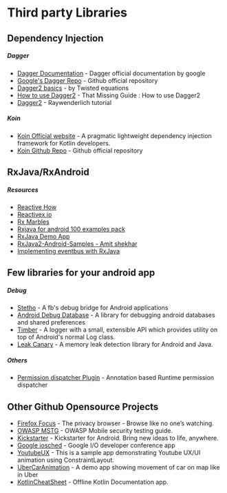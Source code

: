 # Third party Libraries

## Dependency Injection
##### Dagger
- [Dagger Documentation](https://google.github.io/dagger/users-guide) - Dagger official documentation by google
- [Google's Dagger Repo](https://github.com/google/dagger) - Github official repository
- [Dagger2 basics](https://www.youtube.com/watch?v=Qwk7ESmaCq0) - by Twisted equations
- [How to use Dagger2](https://medium.com/@Zhuinden/that-missing-guide-how-to-use-dagger2-ef116fbea97) - That Missing Guide : How to use Dagger2
- [Dagger2](https://www.raywenderlich.com/171327/dependency-injection-android-dagger-2) - Raywenderlich tutorial

##### Koin
- [Koin Official website](https://insert-koin.io/) - A pragmatic lightweight dependency injection framework for Kotlin developers.
- [Koin Github Repo](https://github.com/InsertKoinIO/koin) - Github official repository


## RxJava/RxAndroid 
   
##### Resources   
- [Reactive How](http://reactive.how/)
- [Reactivex io](http://reactivex.io/)
- [Rx Marbles](http://rxmarbles.com/)
- [Rxjava for android 100 examples pack](http://androidahead.com/2018/04/06/rxjava-for-android-100-examples-pack)
- [RxJava Demo App](https://github.com/JoaoMotondon/RxJavaDemoApp/)
- [RxJava2-Android-Samples - Amit shekhar](https://github.com/amitshekhariitbhu/RxJava2-Android-Samples)
- [Implementing eventbus with RxJava](https://blog.mindorks.com/implementing-eventbus-with-rxjava-rxbus-e6c940a94bd8)


## Few libraries for your android app

##### Debug
- [Stetho](http://facebook.github.io/stetho/) - A fb's debug bridge for Android applications
- [Android Debug Database](https://github.com/amitshekhariitbhu/Android-Debug-Database) - A library for debugging android databases and shared preferences
- [Timber](https://github.com/JakeWharton/timber) - A logger with a small, extensible API which provides utility on top of Android's normal Log class.
- [Leak Canary](https://github.com/square/leakcanary) - A memory leak detection library for Android and Java.

##### Others
- [Permission dispatcher Plugin](https://github.com/permissions-dispatcher/permissions-dispatcher-plugin) - Annotation based Runtime permission dispatcher


## Other Github Opensource Projects
- [Firefox Focus](https://github.com/mozilla-mobile/focus-android) - The privacy browser - Browse like no one’s watching.
- [OWASP MSTG](https://github.com/OWASP/owasp-mstg) - OWASP Mobile security testing guide.
- [Kickstarter](https://github.com/kickstarter/android-oss) - Kickstarter for Android. Bring new ideas to life, anywhere.
- [Google iosched](https://github.com/google/iosched) - Google I/O developer conference app
- [YoutubeUX](https://github.com/burhanrashid52/YoutubeUX) - This is a sample app demonstrating Youtube UX/UI animation using ConstraintLayout.
- [UberCarAnimation](https://github.com/amanjeetsingh150/UberCarAnimation) - A demo app showing movement of car on map like in Uber
- [KotlinCheatSheet](mohamedebrahim96/KotlinCheatsheet-app) - Offline Kotlin Documentation app.